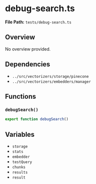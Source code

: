 # debug-search.ts

**File Path:** `tests/debug-search.ts`

## Overview

No overview provided.

## Dependencies

- `../src/vectorizers/storage/pinecone`
- `../src/vectorizers/embedders/manager`

## Functions

### `debugSearch()`

```typescript
export function debugSearch()
```

## Variables

- `storage`
- `stats`
- `embedder`
- `testQuery`
- `chunks`
- `results`
- `result`

